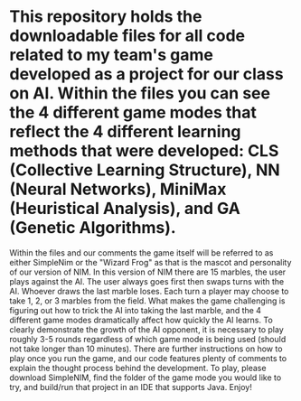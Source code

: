 # This repository holds the downloadable files for all code related to my team's game developed as a project for our class on AI. Within the files you can see the 4 different game modes that reflect the 4 different learning methods that were developed: CLS (Collective Learning Structure), NN (Neural Networks), MiniMax (Heuristical Analysis), and GA (Genetic Algorithms).
Within the files and our comments the game itself will be referred to as either SimpleNim or the "Wizard Frog" as that is the mascot and personality of our version of NIM.
In this version of NIM there are 15 marbles, the user plays against the AI. The user always goes first then swaps turns with the AI. Whoever draws the last marble loses. Each turn a player may choose to take 1, 2, or 3 marbles from the field. What makes the game challenging is figuring out how to trick the AI into taking the last marble, and the 4 different game modes dramatically affect how quickly the AI learns. To clearly demonstrate the growth of the AI opponent, it is necessary to play roughly 3-5 rounds regardless of which game mode is being used (should not take longer than 10 minutes).
There are further instructions on how to play once you run the game, and our code features plenty of comments to explain the thought process behind the development.
To play, please download SimpleNIM, find the folder of the game mode you would like to try, and build/run that project in an IDE that supports Java. Enjoy!
